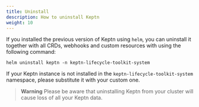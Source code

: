```yaml
---
title: Uninstall
description: How to uninstall Keptn
weight: 10
---
```


If you installed the previous version of Keptn using `helm`,
you can uninstall it together with all CRDs, webhooks and
custom resources with using the following command:

```shell
helm uninstall keptn -n keptn-lifecycle-toolkit-system
```

If your Keptn instance is not installed in the
`keptn-lifecycle-toolkit-system` namespace, please substitute
it with your custom one.

> **Warning**
Please be aware that uninstalling Keptn from your cluster
will cause loss of all your Keptn data.
